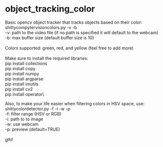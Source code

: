 # object_tracking_color

Basic opencv object tracker that tracks objects based on their color:\
shittycompytervisioncolors.py -v -b\
-v: path to the video file (if no path is specified it will default to the webcam)\
-b: max buffer size (default buffer size is 10)\
\
Colors supported: green, red, and yellow (feel free to add more)\
\
Make sure to install the required libraries:\
pip install collections\
pip install copy\
pip install numpy\
pip install argparse\
pip install imutils\
pip install cv2\
pip install operator\

Also, to make your life easier when filtering colors in HSV space, use:\
shittycolordetector.py -f -i -w -p\
-f: filter range (HSV or RGB)\
-i: path to to image\
-w: use webcam\
-p: preview (default=TRUE)\
\
glhf

